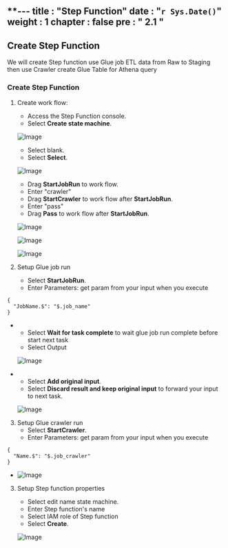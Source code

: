 **---
title : "Step Function"
date :  "`r Sys.Date()`"
weight : 1
chapter : false
pre : " <b> 2.1 </b> "
---

## Create Step Function

We will create Step function use Glue job ETL data from Raw to Staging then use Crawler create Glue Table for Athena query

### Create Step Function

1. Create work flow:
    - Access the Step Function console.
    - Select **Create state machine**.

   ![Image](/repo_pmt_ws-001/images/2/070.png?featherlight=false&width=90pc)
    - Select blank.
    - Select **Select**.

   ![Image](/repo_pmt_ws-001/images/2/071.png?featherlight=false&width=90pc)
    - Drag **StartJobRun** to work flow.
    - Enter "crawler"
    - Drag **StartCrawler** to work flow after **StartJobRun**. 
    - Enter "pass"
    - Drag **Pass** to work flow after **StartJobRun**.

   ![Image](/repo_pmt_ws-001/images/2/072.png?featherlight=false&width=90pc)

   ![Image](/repo_pmt_ws-001/images/2/073.png?featherlight=false&width=90pc)

   ![Image](/repo_pmt_ws-001/images/2/076.png?featherlight=false&width=90pc)

2. Setup Glue job run
    - Select **StartJobRun**.
    - Enter Parameters: get param from your input when you execute
```
{
  "JobName.$": "$.job_name"
}
```
- 
    - Select **Wait for task complete** to wait glue job run complete before start next task
    - Select Output

    ![Image](/repo_pmt_ws-001/images/2/074.png?featherlight=false&width=90pc)
- 
    - Select **Add original input**.
    - Select **Discard result and keep original input** to forward your input to next task.
  
    ![Image](/repo_pmt_ws-001/images/2/075.png?featherlight=false&width=90pc)

3. Setup Glue crawler run
    - Select **StartCrawler**.
    - Enter Parameters: get param from your input when you execute
```
{
  "Name.$": "$.job_crawler"
}
```
-
    ![Image](/repo_pmt_ws-001/images/2/077.png?featherlight=false&width=90pc)

3. Setup Step function properties
    - Select edit name state machine.
    - Enter Step function's name
    - Select IAM role of Step function
    - Select **Create**.
   
    ![Image](/repo_pmt_ws-001/images/2/078.png?featherlight=false&width=90pc)
